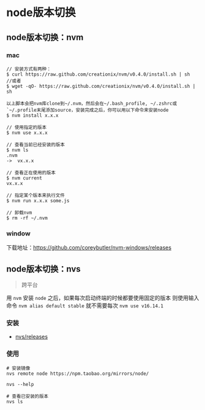 # node版本切换
## node版本切换：nvm
### mac
```
// 安装方式有两种：
$ curl https://raw.github.com/creationix/nvm/v0.4.0/install.sh | sh
//或者
$ wget -qO- https://raw.github.com/creationix/nvm/v0.4.0/install.sh | sh

以上脚本会把nvm库clone到~/.nvm，然后会在~/.bash_profile, ~/.zshrc或`~/.profile末尾添加source，安装完成之后，你可以用以下命令来安装node
$ nvm install x.x.x

// 使用指定的版本
$ nvm use x.x.x

// 查看当前已经安装的版本
$ nvm ls
.nvm
->  vx.x.x

// 查看正在使用的版本
$ nvm current
vx.x.x

// 指定某个版本来执行文件
$ nvm run x.x.x some.js

// 卸载nvm
$ rm -rf ~/.nvm
```
### window
下载地址：https://github.com/coreybutler/nvm-windows/releases
## node版本切换：nvs
> 跨平台
>

用 `nvm` 安装 `node` 之后，如果每次启动终端的时候都要使用固定的版本 则使用输入命令 `nvm alias default stable` 就不需要每次 `nvm use v16.14.1`

### 安装
- [nvs/releases](https://github.com/jasongin/nvs/releases)

### 使用
```
# 安装镜像
nvs remote node https://npm.taobao.org/mirrors/node/

nvs --help

# 查看已安装的版本
nvs ls
```
